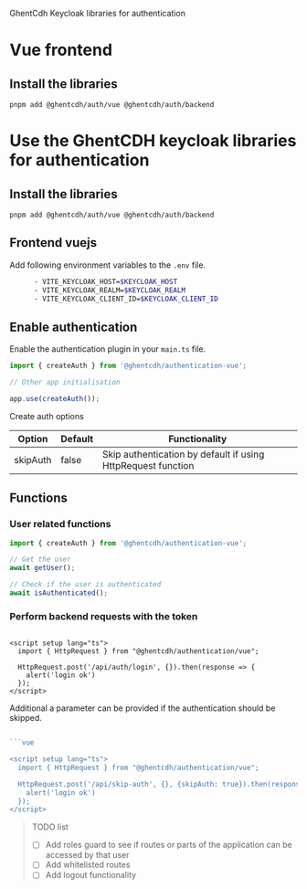 GhentCdh Keycloak libraries for authentication

# Vue frontend

## Install the libraries

```ssh
pnpm add @ghentcdh/auth/vue @ghentcdh/auth/backend
```

# Use the GhentCDH keycloak libraries for authentication

## Install the libraries

```ssh
pnpm add @ghentcdh/auth/vue @ghentcdh/auth/backend
```

## Frontend vuejs

Add following environment variables to the `.env` file.

```bash
      - VITE_KEYCLOAK_HOST=$KEYCLOAK_HOST
      - VITE_KEYCLOAK_REALM=$KEYCLOAK_REALM
      - VITE_KEYCLOAK_CLIENT_ID=$KEYCLOAK_CLIENT_ID
```

## Enable authentication

Enable the authentication plugin in your `main.ts` file.

```typescript
import { createAuth } from '@ghentcdh/authentication-vue';

// Other app initialisation

app.use(createAuth());

```

Create auth options 

| Option    | Default | Functionality                                                |
|-----------|---------|--------------------------------------------------------------|
| skipAuth  | false   | Skip authentication by default if using HttpRequest function |

## Functions

### User related functions

```typescript
import { createAuth } from '@ghentcdh/authentication-vue';

// Get the user
await getUser();

// Check if the user is authenticated
await isAuthenticated();
```

### Perform backend requests with the token

```vue

<script setup lang="ts">
  import { HttpRequest } from "@ghentcdh/authentication/vue";

  HttpRequest.post('/api/auth/login', {}).then(response => {
    alert('login ok')
  });
</script>

```

Additional a parameter can be provided if the authentication should be skipped.

```typescript 

```vue

<script setup lang="ts">
  import { HttpRequest } from "@ghentcdh/authentication/vue";

  HttpRequest.post('/api/skip-auth', {}, {skipAuth: true}).then(response => {
    alert('login ok')
  });
</script>

```

> TODO list
> - [ ] Add roles guard to see if routes or parts of the application can be accessed by that user
> - [ ] Add whitelisted routes
> - [ ] Add logout functionality
